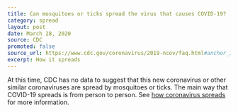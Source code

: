 ```yaml
---
title: Can mosquitoes or ticks spread the virus that causes COVID-19?
category: spread
layout: post
date: March 28, 2020
source: CDC
promoted: false
source_url: https://www.cdc.gov/coronavirus/2019-ncov/faq.html#anchor_1584386553767
excerpt: How it spreads
---
```


At this time, CDC has no data to suggest that this new coronavirus or other similar coronaviruses are spread by mosquitoes or ticks. The main way that COVID-19 spreads is from person to person. See [how coronavirus spreads](/spread) for more information. 
